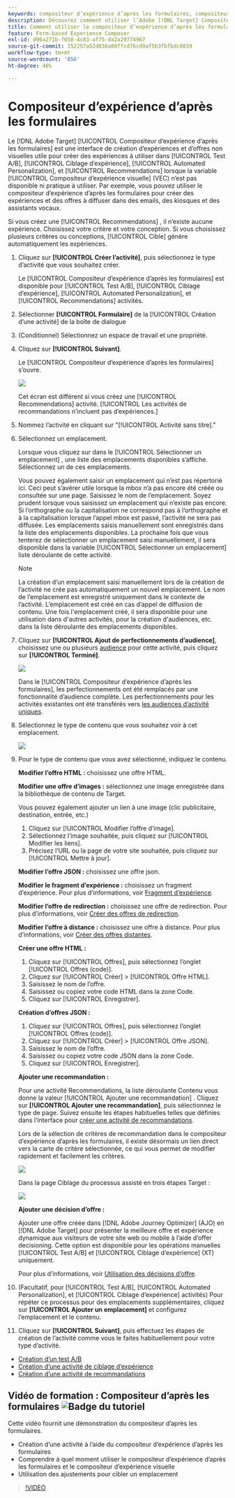 ```yaml
---
keywords: compositeur d’expérience d’après les formulaires, compositeur basé sur les formulaires, ajustements
description: Découvrez comment utiliser l’Adobe [!DNL Target] Compositeur d’expérience d’après les formulaires pour la création d’expérience non visuelle. Utilisez ce compositeur lorsque le compositeur d’expérience visuelle n’est pas disponible ou qu’il n’est pas pratique de l’utiliser.
title: Comment utiliser le compositeur d’expérience d’après les formulaires ?
feature: Form-based Experience Composer
exl-id: d06a271b-f058-4c83-af75-da2a29774967
source-git-commit: 152257a52d836a88ffcd76cd9af5b3fbfbdc0839
workflow-type: tm+mt
source-wordcount: '856'
ht-degree: 46%

---
```


# Compositeur d’expérience d’après les formulaires

Le [!DNL Adobe Target] [!UICONTROL Compositeur d’expérience d’après les formulaires] est une interface de création d’expériences et d’offres non visuelles utile pour créer des expériences à utiliser dans [!UICONTROL Test A/B], [!UICONTROL Ciblage d’expérience], [!UICONTROL Automated Personalization], et [!UICONTROL Recommendations] lorsque la variable [!UICONTROL Compositeur d’expérience visuelle] (VEC) n’est pas disponible ni pratique à utiliser. Par exemple, vous pouvez utiliser le compositeur d’expérience d’après les formulaires pour créer des expériences et des offres à diffuser dans des emails, des kiosques et des assistants vocaux.

Si vous créez une [!UICONTROL Recommendations] , il n’existe aucune expérience. Choisissez votre critère et votre conception. Si vous choisissez plusieurs critères ou conceptions, [!UICONTROL Cible] génère automatiquement les expériences.

1. Cliquez sur **[!UICONTROL Créer l’activité]**, puis sélectionnez le type d’activité que vous souhaitez créer.

   Le [!UICONTROL Compositeur d’expérience d’après les formulaires] est disponible pour [!UICONTROL Test A/B], [!UICONTROL Ciblage d’expérience], [!UICONTROL Automated Personalization], et [!UICONTROL Recommendations] activités.

1. Sélectionner **[!UICONTROL Formulaire]** de la [!UICONTROL Création d’une activité] de la boîte de dialogue

1. (Conditionnel) Sélectionnez un espace de travail et une propriété.

1. Cliquez sur **[!UICONTROL Suivant]**.

   Le [!UICONTROL Compositeur d’expérience d’après les formulaires] s’ouvre.

   ![](assets/location_refinements.png)

   Cet écran est différent si vous créez une [!UICONTROL Recommendations] activité. [!UICONTROL Les activités de recommandations n’incluent pas d’expériences.]

1. Nommez l’activité en cliquant sur &quot;[!UICONTROL Activité sans titre].&quot;
1. Sélectionnez un emplacement.

   Lorsque vous cliquez sur dans le [!UICONTROL Sélectionner un emplacement] , une liste des emplacements disponibles s’affiche. Sélectionnez un de ces emplacements.

   Vous pouvez également saisir un emplacement qui n’est pas répertorié ici. Ceci peut s’avérer utile lorsque la mbox n’a pas encore été créée ou consultée sur une page. Saisissez le nom de l’emplacement. Soyez prudent lorsque vous saisissez un emplacement qui n’existe pas encore. Si l’orthographe ou la capitalisation ne correspond pas à l’orthographe et à la capitalisation lorsque l’appel mbox est passé, l’activité ne sera pas diffusée. Les emplacements saisis manuellement sont enregistrés dans la liste des emplacements disponibles. La prochaine fois que vous tenterez de sélectionner un emplacement saisi manuellement, il sera disponible dans la variable [!UICONTROL Sélectionner un emplacement] liste déroulante de cette activité.

   >[!NOTE]
   >
   >La création d’un emplacement saisi manuellement lors de la création de l’activité ne crée pas automatiquement un nouvel emplacement. Le nom de l’emplacement est enregistré uniquement dans le contexte de l’activité. L’emplacement est créé en cas d’appel de diffusion de contenu. Une fois l&#39;emplacement créé, il sera disponible pour une utilisation dans d&#39;autres activités, pour la création d&#39;audiences, etc. dans la liste déroulante des emplacements disponibles.

1. Cliquez sur **[!UICONTROL Ajout de perfectionnements d’audience]**, choisissez une ou plusieurs [audience](/help/main/c-target/target.md#concept_A782F8481A5041EBA75103CB26376522) pour cette activité, puis cliquez sur **[!UICONTROL Terminé]**.

   ![](assets/location_refinements_2.png)

   Dans le [!UICONTROL Compositeur d’expérience d’après les formulaires], les perfectionnements ont été remplacés par une fonctionnalité d’audience complète. Les perfectionnements pour les activités existantes ont été transférés vers [les audiences d’activité uniques](/help/main/c-target/creating-activity-only-audience.md#concept_A6BADCF530ED4AE1852E677FEBE68483).

1. Sélectionnez le type de contenu que vous souhaitez voir à cet emplacement.

   ![](assets/form_content.png)

1. Pour le type de contenu que vous avez sélectionné, indiquez le contenu.

   **Modifier l’offre HTML :** choisissez une offre HTML.

   **Modifier une offre d’images :** sélectionnez une image enregistrée dans la bibliothèque de contenu de Target.

   Vous pouvez également ajouter un lien à une image (clic publicitaire, destination, entrée, etc.)

   1. Cliquez sur [!UICONTROL Modifier l’offre d’image].
   1. Sélectionnez l’image souhaitée, puis cliquez sur [!UICONTROL Modifier les liens].
   1. Précisez l’URL ou la page de votre site souhaitée, puis cliquez sur [!UICONTROL Mettre à jour].

   **Modifier l’offre JSON :** choisissez une offre json.

   **Modifier le fragment d’expérience :** choisissez un fragment d’expérience. Pour plus d’informations, voir [Fragment d’expérience](/help/main/c-experiences/c-manage-content/aem-experience-fragments.md).

   **Modifier l’offre de redirection :** choisissez une offre de redirection. Pour plus d’informations, voir [Créer des offres de redirection](/help/main/c-experiences/c-manage-content/offer-redirect.md).

   **Modifier l’offre à distance :** choisissez une offre à distance. Pour plus d’informations, voir [Créer des offres distantes](/help/main/c-experiences/c-manage-content/about-remote-offers.md).

   **Créer une offre HTML :**

   1. Cliquez sur [!UICONTROL Offres], puis sélectionnez l’onglet [!UICONTROL Offres (code)].
   1. Cliquez sur [!UICONTROL Créer] > [!UICONTROL Offre HTML].
   1. Saisissez le nom de l’offre.
   1. Saisissez ou copiez votre code HTML dans la zone Code.
   1. Cliquez sur [!UICONTROL Enregistrer].

   **Création d’offres JSON :**

   1. Cliquez sur [!UICONTROL Offres], puis sélectionnez l’onglet [!UICONTROL Offres (code)].
   1. Cliquez sur [!UICONTROL Créer] > [!UICONTROL Offre JSON].
   1. Saisissez le nom de l’offre.
   1. Saisissez ou copiez votre code JSON dans la zone Code.
   1. Cliquez sur [!UICONTROL Enregistrer].

   **Ajouter une recommandation :**

   Pour une activité Recommendations, la liste déroulante Contenu vous donne la valeur [!UICONTROL Ajouter une recommandation] . Cliquez sur **[!UICONTROL Ajouter une recommandation]**, puis sélectionnez le type de page. Suivez ensuite les étapes habituelles telles que définies dans l’interface pour [créer une activité de recommandations](/help/main/c-recommendations/t-create-recs-activity/create-recs-activity.md).

   Lors de la sélection de critères de recommandation dans le compositeur d’expérience d’après les formulaires, il existe désormais un lien direct vers la carte de critère sélectionnée, ce qui vous permet de modifier rapidement et facilement les critères.

   ![](assets/change_criteria.png)

   Dans la page Ciblage du processus assisté en trois étapes Target :

   ![](assets/change_criteria_2.png)

   **Ajouter une décision d’offre :**

   Ajouter une offre créée dans [!DNL Adobe Journey Optimizer] (AJO) en [!DNL Adobe Target] pour présenter la meilleure offre et expérience dynamique aux visiteurs de votre site web ou mobile à l’aide d’offer decisioning. Cette option est disponible pour les opérations manuelles [!UICONTROL Test A/B] et [!UICONTROL Ciblage d’expérience] (XT) uniquement.

   Pour plus d’informations, voir [Utilisation des décisions d’offre](/help/main/c-integrating-target-with-mac/ajo/offer-decision.md).

1. (Facultatif, pour [!UICONTROL Test A/B], [!UICONTROL Automated Personalization], et [!UICONTROL Ciblage d’expérience] activités) Pour répéter ce processus pour des emplacements supplémentaires, cliquez sur **[!UICONTROL Ajouter un emplacement]** et configurez l’emplacement et le contenu.
1. Cliquez sur **[!UICONTROL Suivant]**, puis effectuez les étapes de création de l’activité comme vous le faites habituellement pour votre type d’activité.

* [Création d’un test A/B](/help/main/c-activities/t-test-ab/t-test-create-ab/test-create-ab.md)
* [Création d’une activité de ciblage d’expérience](/help/main/c-activities/t-experience-target/t-xt-create/xt-create.md#task_D6B3429AC31549E1A70EDF04B3DDC765)
* [Création d’une activité de recommandations](/help/main/c-recommendations/t-create-recs-activity/create-recs-activity.md#task_6874328773C64C44A73F0A130AD3F96F)

## Vidéo de formation : Compositeur d’après les formulaires ![Badge du tutoriel](/help/main/assets/tutorial.png)

Cette vidéo fournit une démonstration du compositeur d’après les formulaires.

* Création d’une activité à l’aide du compositeur d’expérience d’après les formulaires
* Comprendre à quel moment utiliser le compositeur d’expérience d’après les formulaires et le compositeur d’expérience visuelle
* Utilisation des ajustements pour cibler un emplacement

>[!VIDEO](https://video.tv.adobe.com/v/17390)
